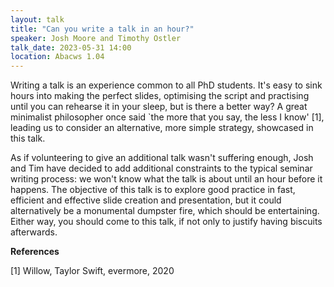 ```yaml
---
layout: talk
title: "Can you write a talk in an hour?"
speaker: Josh Moore and Timothy Ostler
talk_date: 2023-05-31 14:00
location: Abacws 1.04
---
```

Writing a talk is an experience common to all PhD students. It's easy to sink hours into making the perfect slides, optimising the script and practising until you can rehearse it in your sleep, but is there a better way?  A great minimalist philosopher once said `the more that you say, the less I know' [1], leading us to consider an alternative, more simple strategy, showcased in this talk.

As if volunteering to give an additional talk wasn't suffering enough, Josh and Tim have decided to add additional constraints to the typical seminar writing process: we won't know what the talk is about until an hour before it happens. The objective of this talk is to explore good practice in fast, efficient and effective slide creation and presentation, but it could alternatively be a monumental dumpster fire, which should be entertaining. Either way, you should come to this talk, if not only to justify having biscuits afterwards.

**References**

[1] Willow, Taylor Swift, evermore, 2020
